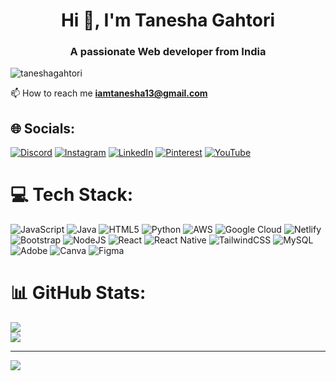 

<h1 align="center">Hi 👋, I'm Tanesha Gahtori</h1>
<h3 align="center">A passionate Web developer from India</h3>


<p align="left"> <img src="https://komarev.com/ghpvc/?username=taneshagahtori&label=Profile%20views&color=0e75b6&style=flat" alt="taneshagahtori" /> </p>

 📫 How to reach me **iamtanesha13@gmail.com**

## 🌐 Socials:
[![Discord](https://img.shields.io/badge/Discord-%237289DA.svg?logo=discord&logoColor=white)](https://discord.gg/tangent9516) [![Instagram](https://img.shields.io/badge/Instagram-%23E4405F.svg?logo=Instagram&logoColor=white)](https://instagram.com/tg_creativeshow) [![LinkedIn](https://img.shields.io/badge/LinkedIn-%230077B5.svg?logo=linkedin&logoColor=white)](https://linkedin.com/in/tanesha-gahtori) [![Pinterest](https://img.shields.io/badge/Pinterest-%23E60023.svg?logo=Pinterest&logoColor=white)](https://pinterest.com/iamtanesha13) [![YouTube](https://img.shields.io/badge/YouTube-%23FF0000.svg?logo=YouTube&logoColor=white)](https://youtube.com/@tashu1226) 

# 💻 Tech Stack:
![JavaScript](https://img.shields.io/badge/javascript-%23323330.svg?style=for-the-badge&logo=javascript&logoColor=%23F7DF1E) ![Java](https://img.shields.io/badge/java-%23ED8B00.svg?style=for-the-badge&logo=openjdk&logoColor=white) ![HTML5](https://img.shields.io/badge/html5-%23E34F26.svg?style=for-the-badge&logo=html5&logoColor=white) ![Python](https://img.shields.io/badge/python-3670A0?style=for-the-badge&logo=python&logoColor=ffdd54) ![AWS](https://img.shields.io/badge/AWS-%23FF9900.svg?style=for-the-badge&logo=amazon-aws&logoColor=white) ![Google Cloud](https://img.shields.io/badge/GoogleCloud-%234285F4.svg?style=for-the-badge&logo=google-cloud&logoColor=white)  ![Netlify](https://img.shields.io/badge/netlify-%23000000.svg?style=for-the-badge&logo=netlify&logoColor=#00C7B7) ![Bootstrap](https://img.shields.io/badge/bootstrap-%238511FA.svg?style=for-the-badge&logo=bootstrap&logoColor=white) ![NodeJS](https://img.shields.io/badge/node.js-6DA55F?style=for-the-badge&logo=node.js&logoColor=white) ![React](https://img.shields.io/badge/react-%2320232a.svg?style=for-the-badge&logo=react&logoColor=%2361DAFB) ![React Native](https://img.shields.io/badge/react_native-%2320232a.svg?style=for-the-badge&logo=react&logoColor=%2361DAFB) ![TailwindCSS](https://img.shields.io/badge/tailwindcss-%2338B2AC.svg?style=for-the-badge&logo=tailwind-css&logoColor=white) ![MySQL](https://img.shields.io/badge/mysql-%2300000f.svg?style=for-the-badge&logo=mysql&logoColor=white) ![Adobe](https://img.shields.io/badge/adobe-%23FF0000.svg?style=for-the-badge&logo=adobe&logoColor=white) ![Canva](https://img.shields.io/badge/Canva-%2300C4CC.svg?style=for-the-badge&logo=Canva&logoColor=white) ![Figma](https://img.shields.io/badge/figma-%23F24E1E.svg?style=for-the-badge&logo=figma&logoColor=white)
# 📊 GitHub Stats:

![](https://github-readme-streak-stats.herokuapp.com/?user=taneshagahtori&theme=dark&hide_border=true)<br/>
![](https://github-readme-stats.vercel.app/api/top-langs/?username=taneshagahtori&theme=dark&hide_border=true&include_all_commits=true&count_private=true&layout=compact)

---
[![](https://visitcount.itsvg.in/api?id=taneshagahtori&icon=0&color=0)](https://visitcount.itsvg.in)

<!-- Proudly created with GPRM ( https://gprm.itsvg.in ) -->
